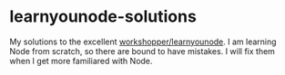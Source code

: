 # learnyounode-solutions
My solutions to the excellent [workshopper/learnyounode](https://github.com/workshopper/learnyounode).
I am learning Node from scratch, so there are bound to have mistakes. 
I will fix them when I get more familiared with Node.

